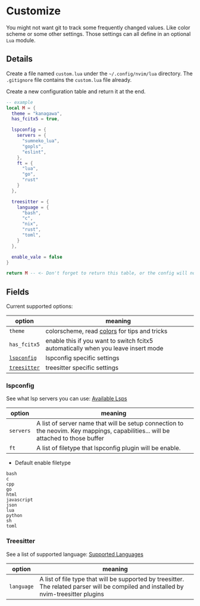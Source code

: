 # Customize

You might not want git to track some frequently changed values.
Like color scheme or some other settings.
Those settings can all define in an optional `Lua` module.

## Details

Create a file named `custom.lua` under the `~/.config/nvim/lua` directory.
The `.gitignore` file contains the `custom.lua` file already.

Create a new configuration table and return it at the end.

```lua
-- example
local M = {
  theme = "kanagawa",
  has_fcitx5 = true,

  lspconfig = {
    servers = {
      "sumneko_lua",
      "gopls",
      "eslint",
    },
    ft = {
      "lua",
      "go",
      "rust"
    }
  },

  treesitter = {
    language = {
      "bash",
      "c",
      "nix",
      "rust",
      "toml",
    }
  },

  enable_vale = false
}

return M -- <- Don't forget to return this table, or the config will not acceive what you configured
```

## Fields

Current supported options:

| option                      | meaning                                                                           |
|-----------------------------|-----------------------------------------------------------------------------------|
| `theme`                     | colorscheme, read [colors](./colors.md) for tips and tricks                       |
| `has_fcitx5`                | enable this if you want to switch fcitx5 automatically when you leave insert mode |
| [`lspconfig`](#lspconfig)   | lspconfig specific settings                                                       |
| [`treesitter`](#Treesitter) | treesitter specific settings                                                      |

### lspconfig

See what lsp servers you can use: [Available Lsps](https://github.com/williamboman/nvim-lsp-installer#available-lsps)

| option    | meaning                                                                                                                           |
|-----------|-----------------------------------------------------------------------------------------------------------------------------------|
| `servers` | A list of server name that will be setup connection to the neovim. Key mappings, capabilities... will be attached to those buffer |
| `ft`      | A list of filetype that lspconfig plugin will be enable.                                                                          |

- Default enable filetype

```text
bash
c
cpp
go
html
javascript
json
lua
python
sh
toml
```

### Treesitter

See a list of supported language: [Supported Languages](https://github.com/nvim-treesitter/nvim-treesitter#supported-languages)

| option     | meaning                                                                                                                                |
|------------|----------------------------------------------------------------------------------------------------------------------------------------|
| `language` | A list of file type that will be supported by treesitter. The related parser will be compiled and installed by nvim-treesitter plugins |
